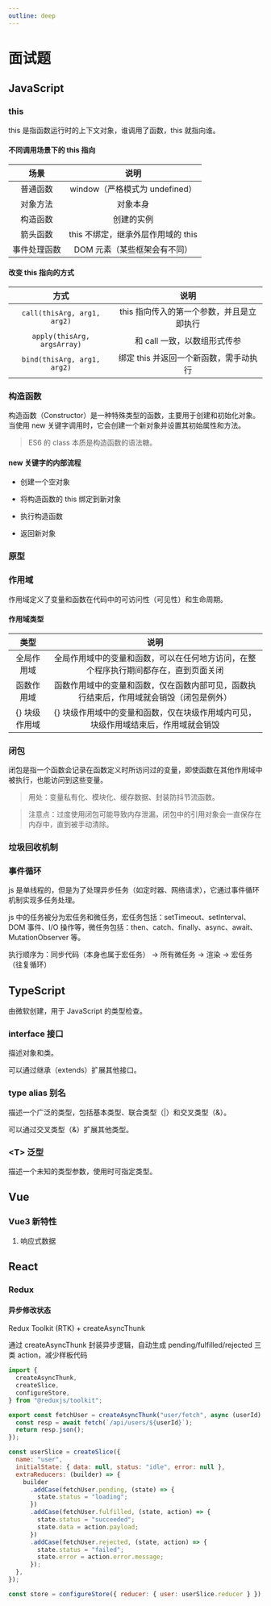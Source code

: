 ```yaml
---
outline: deep
---
```


# 面试题

## JavaScript

### this

this 是指函数运行时的上下文对象，谁调用了函数，this 就指向谁。

#### 不同调用场景下的 this 指向

|     场景     |                说明                |
| :----------: | :--------------------------------: |
|   普通函数   |   window（严格模式为 undefined）   |
|   对象方法   |              对象本身              |
|   构造函数   |             创建的实例             |
|   箭头函数   | this 不绑定，继承外层作用域的 this |
| 事件处理函数 |    DOM 元素（某些框架会有不同）    |

#### 改变 this 指向的方式

|            方式             |                   说明                    |
| :-------------------------: | :---------------------------------------: |
| `call(thisArg, arg1, arg2)` | this 指向传入的第一个参数，并且是立即执行 |
| `apply(thisArg, argsArray)` |       和 call 一致，以数组形式传参        |
| `bind(thisArg, arg1, arg2)` |  绑定 this 并返回一个新函数，需手动执行   |

### 构造函数

构造函数（Constructor）是一种特殊类型的函数，主要用于创建和初始化对象。当使用 new 关键字调用时，它会创建一个新对象并设置其初始属性和方法。

> ES6 的 class 本质是构造函数的语法糖。

#### new 关键字的内部流程

- 创建一个空对象

- 将构造函数的 this 绑定到新对象

- 执行构造函数

- 返回新对象

### 原型

### 作用域

作用域定义了变量和函数在代码中的可访问性（可见性）和生命周期。

#### 作用域类型

|     类型      |                                           说明                                           |
| :-----------: | :--------------------------------------------------------------------------------------: |
|  全局作用域   |   全局作用域中的变量和函数，可以在任何地方访问，在整个程序执行期间都存在，直到页面关闭   |
|  函数作用域   | 函数作用域中的变量和函数，仅在函数内部可见，函数执行结束后，作用域就会销毁（闭包是例外） |
| {} 块级作用域 |   {} 块级作用域中的变量和函数，仅在块级作用域内可见，块级作用域结束后，作用域就会销毁    |

### 闭包

闭包是指一个函数会记录在函数定义时所访问过的变量，即使函数在其他作用域中被执行，也能访问到这些变量。

> 用处：变量私有化、模块化、缓存数据、封装防抖节流函数。

> 注意点：过度使用闭包可能导致内存泄漏，闭包中的引用对象会一直保存在内存中，直到被手动清除。

### 垃圾回收机制

### 事件循环

js 是单线程的，但是为了处理异步任务（如定时器、网络请求），它通过事件循环机制实现多任务处理。

js 中的任务被分为宏任务和微任务，宏任务包括：setTimeout、setInterval、DOM 事件、I/O 操作等，微任务包括：then、catch、finally、async、await、MutationObserver 等。

执行顺序为：同步代码（本身也属于宏任务） -> 所有微任务 -> 渲染 -> 宏任务（往复循环）

## TypeScript

由微软创建，用于 JavaScript 的类型检查。

### interface 接口

描述对象和类。

可以通过继承（extends）扩展其他接口。

### type alias 别名

描述一个广泛的类型，包括基本类型、联合类型（|）和交叉类型（&）。

可以通过交叉类型（&）扩展其他类型。

### \<T> 泛型

描述一个未知的类型参数，使用时可指定类型。

## Vue

### Vue3 新特性

1. 响应式数据

## React

### Redux

#### 异步修改状态

Redux Toolkit (RTK) + createAsyncThunk

通过 createAsyncThunk 封装异步逻辑，自动生成 pending/fulfilled/rejected 三类 action，减少样板代码

```js
import {
  createAsyncThunk,
  createSlice,
  configureStore,
} from "@reduxjs/toolkit";

export const fetchUser = createAsyncThunk("user/fetch", async (userId) => {
  const resp = await fetch(`/api/users/${userId}`);
  return resp.json();
});

const userSlice = createSlice({
  name: "user",
  initialState: { data: null, status: "idle", error: null },
  extraReducers: (builder) => {
    builder
      .addCase(fetchUser.pending, (state) => {
        state.status = "loading";
      })
      .addCase(fetchUser.fulfilled, (state, action) => {
        state.status = "succeeded";
        state.data = action.payload;
      })
      .addCase(fetchUser.rejected, (state, action) => {
        state.status = "failed";
        state.error = action.error.message;
      });
  },
});

const store = configureStore({ reducer: { user: userSlice.reducer } });
```
